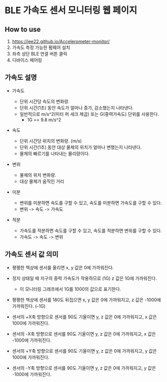 # BLE 가속도 센서 모니터링 웹 페이지

## How to use

1. https://jee22.github.io/Accelerometer-monitor/
2. 가속도 측정 가능한 펌웨어 설치
2. 좌측 상단 BLE 연결 버튼 클릭
3. 디바이스 페어링

## 가속도 설명

- 가속도
    - 단위 시간당 속도의 변화량.
    - 단위 시간(1초) 동안 속도가 얼마나 증가, 감소했는지 나타낸다.
    - 일반적으로 m/s^2(미터 퍼 세크 제곱) 또는 G(중력가속도) 단위를 사용한다.
        - 1G == 9.8 m/s^2


- 속도
    - 단위 시간당 위치의 변화량. (m/s)
    - 단위 시간(1초) 동안 대상 물체의 위치가 얼마나 변했는지 나타낸다.
    - 물체의 빠르기를 나타내는 물리량이다.


- 변위
    - 물체의 위치 변화량.
    - 대상 물체가 움직인 거리


- 미분
    - 변위를 미분하면 속도를 구할 수 있고, 속도를 미분하면 가속도를 구할 수 있다.
    - 변위 -> 속도 -> 가속도


- 적분
    - 가속도를 적분하면 속도를 구할 수 있고, 속도를 적분하면 변위를 구할 수 있다.
    - 가속도 -> 속도 -> 변위

## 가속도 센서 값 의미

- 평평한 책상에 센서를 올리면 x, y 값은 0에 가까워진다.

- 정지 상태일 때 지구의 중력 가속도가 작용하므로 (1G) z 값은 1G에 가까워진다.
    - 이 모니터링 그래프에서 1G를 1000의 값으로 표기한다.

- 평평한 책상에 센서를 180도 뒤집으면 x, y 값은 0에 가까워지고, z 값은 -1000에 가까워진다. (-1G)

- 센서의 +X축 방향으로 센서를 90도 기울이면 y, z 값은 0에 가까워지고, x 값은 1000에 가까워진다.

- 센서의 -X축 방향으로 센서를 90도 기울이면 y, z 값은 0에 가까워지고, x 값은 -1000에 가까워진다.

- 센서의 +Y축 방향으로 센서를 90도 기울이면 y, z 값은 0에 가까워지고, y 값은 1000에 가까워진다.

- 센서의 -Y축 방향으로 센서를 90도 기울이면 y, z 값은 0에 가까워지고, y 값은 -1000에 가까워진다.
